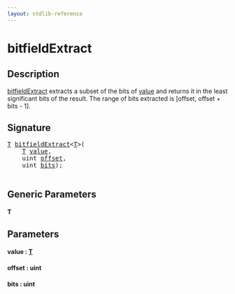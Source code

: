 ```yaml
---
layout: stdlib-reference
---
```


# bitfieldExtract

## Description

<span class='code'><a href=".html">bitfieldExtract</a></span> extracts a subset of the bits of <span class='code'><a href=".html#decl-value" class="code_param">value</a></span> and
returns it in the least significant bits of the result. The range of bits extracted is [offset, offset + bits - 1].




## Signature 

<pre>
<a href=".html#typeparam-T" class="code_type">T</a> <a href=".html">bitfieldExtract</a>&lt;<a href=".html#typeparam-T" class="code_type">T</a>&gt;(
    <a href=".html#typeparam-T" class="code_type">T</a> <a href=".html#decl-value" class="code_param">value</a>,
    <span class="code_keyword">uint</span> <a href=".html#decl-offset" class="code_param">offset</a>,
    <span class="code_keyword">uint</span> <a href=".html#decl-bits" class="code_param">bits</a>);

</pre>

## Generic Parameters

####  <a id="typeparam-T"></a>T

## Parameters

####  <a id="decl-value"></a>value  : [T](.html#typeparam-T)
####  <a id="decl-offset"></a>offset  : uint
####  <a id="decl-bits"></a>bits  : uint


